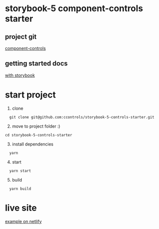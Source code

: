 # storybook-5 component-controls starter

## project git

[component-controls](https://github.com/ccontrols/component-controls)

## getting started docs

[with storybook](https://component-controls.com/tutorial/getting-started/storybook)

# start project

1. clone

```
  git clone git@github.com:ccontrols/storybook-5-controls-starter.git
```

2. move to project folder :)

```
cd storybook-5-controls-starter
```

3. install dependencies

```
  yarn
```

4. start

```
  yarn start
```

5. build

```
  yarn build
```

# live site

[example on netlify](https://storybook-5-controls-starter.netlify.app)
